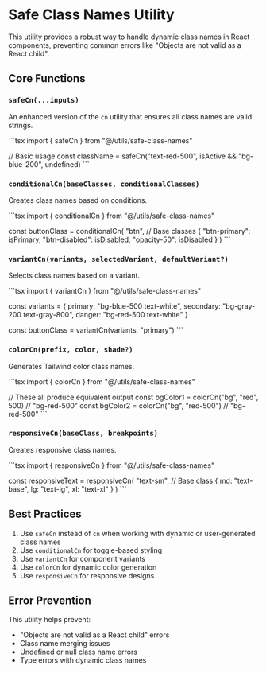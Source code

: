 # Safe Class Names Utility

This utility provides a robust way to handle dynamic class names in React components, preventing common errors like "Objects are not valid as a React child".

## Core Functions

### `safeCn(...inputs)`

An enhanced version of the `cn` utility that ensures all class names are valid strings.

\`\`\`tsx
import { safeCn } from "@/utils/safe-class-names"

// Basic usage
const className = safeCn("text-red-500", isActive && "bg-blue-200", undefined)
\`\`\`

### `conditionalCn(baseClasses, conditionalClasses)`

Creates class names based on conditions.

\`\`\`tsx
import { conditionalCn } from "@/utils/safe-class-names"

const buttonClass = conditionalCn(
  "btn", // Base classes
  {
    "btn-primary": isPrimary,
    "btn-disabled": isDisabled,
    "opacity-50": isDisabled
  }
)
\`\`\`

### `variantCn(variants, selectedVariant, defaultVariant?)`

Selects class names based on a variant.

\`\`\`tsx
import { variantCn } from "@/utils/safe-class-names"

const variants = {
  primary: "bg-blue-500 text-white",
  secondary: "bg-gray-200 text-gray-800",
  danger: "bg-red-500 text-white"
}

const buttonClass = variantCn(variants, "primary")
\`\`\`

### `colorCn(prefix, color, shade?)`

Generates Tailwind color class names.

\`\`\`tsx
import { colorCn } from "@/utils/safe-class-names"

// These all produce equivalent output
const bgColor1 = colorCn("bg", "red", 500) // "bg-red-500"
const bgColor2 = colorCn("bg", "red-500")  // "bg-red-500"
\`\`\`

### `responsiveCn(baseClass, breakpoints)`

Creates responsive class names.

\`\`\`tsx
import { responsiveCn } from "@/utils/safe-class-names"

const responsiveText = responsiveCn(
  "text-sm", // Base class
  {
    md: "text-base",
    lg: "text-lg",
    xl: "text-xl"
  }
)
\`\`\`

## Best Practices

1. Use `safeCn` instead of `cn` when working with dynamic or user-generated class names
2. Use `conditionalCn` for toggle-based styling
3. Use `variantCn` for component variants
4. Use `colorCn` for dynamic color generation
5. Use `responsiveCn` for responsive designs

## Error Prevention

This utility helps prevent:

- "Objects are not valid as a React child" errors
- Class name merging issues
- Undefined or null class name errors
- Type errors with dynamic class names
